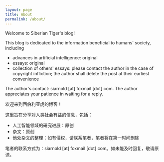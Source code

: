```yaml
---
layout: page
title: About
permalink: /about/
---
```


Welcome to Siberian Tiger's blog!

This blog is dedicated to the information beneficial to humans' society, including
- advances in artificial intelligence: original
- essays: original
- collection of others' essays: please contact the author in the case of copyright infliction; the author shall delete the post at their earliest convenience

The author's contact: siarnold [at] foxmail [dot] com. The author appreciates your patience in waiting for a reply.


欢迎来到西伯利亚虎的博客！

这里旨在分享对人类社会有益的信息，包括：
- 人工智能领域的研究进展：原创
- 杂文：原创
- 他处杂文的整理：如有侵权，请联系笔者，笔者将在第一时间删除

笔者的联系方式为：siarnold [at] foxmail [dot] com。如未能及时回复，敬请原谅。

